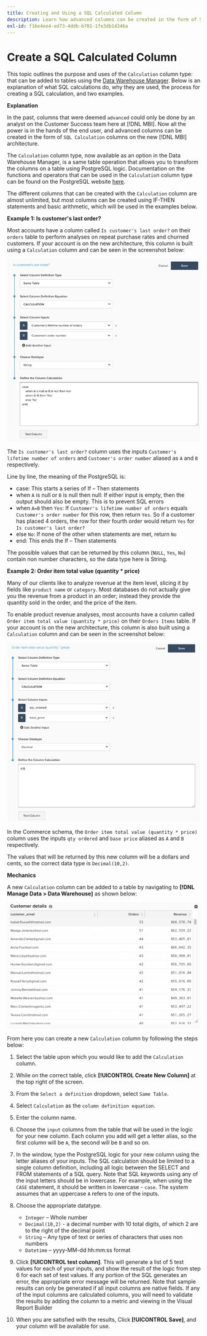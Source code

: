 ```yaml
---
title: Creating and Using a SQL Calculated Column
description: Learn how advanced columns can be created in the form of SQL Calculation columns on the new MBI architecture.
exl-id: f16e4ee4-ed73-4ddb-b701-1fe3db14346a
---
```

# Create a SQL Calculated Column

This topic outlines the purpose and uses of the `Calculation` column type: that can be added to tables using the [Data Warehouse Manager](../data-warehouse-mgr/tour-dwm.md). Below is an explanation of what SQL calculations do, why they are used, the process for creating a SQL calculation, and two examples.

**Explanation**

In the past, columns that were deemed `advanced` could only be done by an analyst on the Customer Success team here at [!DNL MBI]. Now all the power is in the hands of the end user, and advanced columns can be created in the form of `SQL Calculation` columns on the new [!DNL MBI] architecture.

The `Calculation` column type, now available as an option in the Data Warehouse Manager, is a same table operation that allows you to transform the columns on a table using PostgreSQL logic. Documentation on the functions and operators that can be used in the `Calculatio`n column type can be found on the PostgreSQL website [here](https://www.postgresql.org/docs/9.6/static/functions.html).

The different columns that can be created with the `Calculation` column are almost unlimited, but most columns can be created using IF-THEN statements and basic arithmetic, which will be used in the examples below.

**Example 1: Is customer's last order?**

Most accounts have a column called `Is customer's last order?` on their `orders` table to perform analyses on repeat purchase rates and churned customers. If your account is on the new architecture, this column is built using a `Calculation` column and can be seen in the screenshot below:

![](../../assets/Is_customer_s_last_order.png)

The `Is customer's last order?` column uses the inputs `Customer's lifetime number of orders` and `Customer's order number` aliased as `A` and `B` respectively.

Line by line, the meaning of the PostgreSQL is:

* case: This starts a series of If – Then statements
* when `A` is null or `B` is null then null: If either input is empty, then the output should also be empty. This is to prevent SQL errors
* when `A=B` then `Yes`: If `Customer's lifetime number of orders` equals `Customer's order number` for this row, then return `Yes`. So if a customer has placed 4 orders, the row for their fourth order would return `Yes` for `Is customer's last order?`
* else `No`: If none of the other when statements are met, return `No`
* end: This ends the If – Then statements

The possible values that can be returned by this column (`NULL`, `Yes`, `No`) contain non number characters, so the data type here is String.

**Example 2: Order item total value (quantity * price)**

Many of our clients like to analyze revenue at the item level, slicing it by fields like `product name` or `category`. Most databases do not actually give you the revenue from a product in an order; instead they provide the quantity sold in the order, and the price of the item.

To enable product revenue analyses, most accounts have a column called `Order item total value (quantity * price)` on their `Orders Items` table. If your account is on the new architecture, this column is also built using a `Calculation` column and can be seen in the screenshot below:

![](../../assets/Order_item_total_value.png)

In the Commerce schema, the `Order item total value (quantity * price)` column uses the inputs `qty ordered` and `base price` aliased as `A` and `B` respectively.

The values that will be returned by this new column will be a dollars and cents, so the correct data type is `Decimal(10,2)`.

**Mechanics**

A new `Calculation` column can be added to a table by navigating to **[!DNL Manage Data > Data Warehouse]** as shown below:

![](../../assets/blobid2.png)

From here you can create a new `Calculation` column by following the steps below:

1. Select the table upon which you would like to add the `Calculation` column.
1. While on the correct table, click **[!UICONTROL Create New Column]** at the top right of the screen.
1. From the `Select a definition` dropdown, select `Same Table`.
1. Select `Calculation` as the `column definition equation`.
1. Enter the column name.
1. Choose the `input` columns from the table that will be used in the logic for your new column. Each column you add will get a letter alias, so the first column will be `A`, the second will be `B` and so on.
1. In the window, type the PostgreSQL logic for your new column using the letter aliases of your inputs. The SQL calculation should be limited to a single column definition, including all logic between the SELECT and FROM statements of a SQL query. Note that SQL keywords using any of the input letters should be in lowercase. For example, when using the `CASE` statement, it should be written in lowercase - `case`. The system assumes that an uppercase `A` refers to one of the inputs.
1. Choose the appropriate datatype.
    * `Integer` – Whole number
    * `Decimal(10,2)` - a decimal number with 10 total digits, of which 2 are to the right of the decimal point
    * `String` – Any type of text or series of characters that uses non numbers
    * `Datetime` – yyyy-MM-dd hh:mm:ss format

1. Click **[!UICONTROL test column]**. This will generate a list of 5 test values for each of your inputs, and show the result of the logic from step 6 for each set of test values. If any portion of the SQL generates an error, the appropriate error message will be returned. Note that sample results can only be generated if all input columns are native fields. If any of the input columns are calculated columns, you will need to validate the results by adding the column to a metric and viewing in the Visual Report Builder
1. When you are satisfied with the results, Click **[!UICONTROL Save]**, and your column will be available for use.
